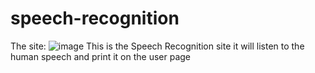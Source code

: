 # speech-recognition
The site:
![image](https://github.com/Reema-jehad/speech-recognition/assets/118291582/31d39322-0623-42b1-95fa-f754a4df3e97)
This is the Speech Recognition site it will listen to the human speech and print it on the user page
